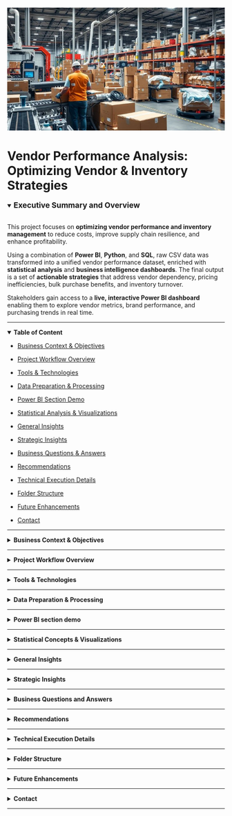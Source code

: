 <p align="center">
  <img src="visuals/logo.jpeg" alt="Vendor Performance Analysis" width="800"/>
</p>

# Vendor Performance Analysis: Optimizing Vendor & Inventory Strategies

<details open>
<summary><strong><span style="font-size: 1.25em;">Executive Summary and Overview</span></strong></summary>
<br>

This project focuses on **optimizing vendor performance and inventory management** to reduce costs, improve supply chain resilience, and enhance profitability.  

Using a combination of **Power BI**, **Python**, and **SQL**, raw CSV data was transformed into a unified vendor performance dataset, enriched with **statistical analysis** and **business intelligence dashboards**. The final output is a set of **actionable strategies** that address vendor dependency, pricing inefficiencies, bulk purchase benefits, and inventory turnover.  

Stakeholders gain access to a **live, interactive Power BI dashboard** enabling them to explore vendor metrics, brand performance, and purchasing trends in real time.

</details>

---

<details open>
<summary id="table-of-content"><strong>Table of Content</strong></summary>

- [Business Context & Objectives](#business-context--objectives)
- [Project Workflow Overview](#project-workflow-overview)
- [Tools & Technologies](#tools--technologies)
- [Data Preparation & Processing](#data-preparation--processing)
- [Power BI Section Demo](#power-bi-section-demo)
- [Statistical Analysis & Visualizations](#statistical-analysis--visualizations)
- [General Insights](#general-insights)
- [Strategic Insights](#strategic-insights)
- [Business Questions & Answers](#business-questions-answers)
- [Recommendations](#recommendations)
- [Technical Execution Details](#technical-execution-details)
- [Folder Structure](#folder-structure)
- [Future Enhancements](#future-enhancements)
- [Contact](#contact)

  </details>

---

<details>
<summary id="business-context--objectives"><strong>Business Context & Objectives</strong></summary>
<br>

Vendor and inventory performance directly influence **profitability**, **cash flow**, and **supply chain stability**. The **core business challenge** is to determine how to **optimize vendor relationships** and **streamline inventory management** in order to reduce costs and enhance operational efficiency.

**Key Objectives:**  
- Identify top- and low-performing vendors.  
- Detect pricing inefficiencies and vendor dependency risks.  
- Improve inventory turnover and reduce slow-moving stock.  
- Validate findings using statistical hypothesis testing.

</details>

---

<details>
<summary id="project-workflow-overview"><strong>Project Workflow Overview</strong></summary>
<br>

### Data Flow Summary:
CSV Files → SQLite Database → Aggregated Vendor Table → SQLite Database → Analysis & Dashboard on Jupyter Notebook → Insights & Recommendations → Final Report

---

### Project Phases:

- **Phase 1 – Exploratory_Data_Analysis.ipynb**  
  - Data ingestion from CSV files  
  - Database setup (SQLite)  
  - Creation of aggregated vendor table  
  - Logging for process tracking  

- **Phase 2 – Vendor_Performance_Analysis.ipynb**  
  - Statistical analysis of aggregated data  
  - Answering business questions  
  - Creating visualizations  
  - Generating actionable insights  

---

### Visual Overview:

![Workflow Diagram](assets/project_flowchart.png)

</details>

---

<details>
<summary id="tools--technologies"><strong>Tools & Technologies</strong></summary>
<br>

| **Category**             | **Tools / Languages**                                                      |
|--------------------------|---------------------------------------------------------------------------|
| **Business Intelligence** | Power BI, DAX, M Language                                                 |
| **Python Libraries**      | pandas, numpy, matplotlib, seaborn, sqlite3, SQLAlchemy                   |
| **Database**              | SQLite                                                                    |
| **SQL Features Used**     | JOIN, WHERE, GROUP BY, ORDER BY, Subqueries, CTEs, Table creation        |
| **Statistics**            | Descriptive stats, IQR, Percentiles, Quantile discretization, Cumulative sum, Confidence intervals, Hypothesis testing (T-test, significance testing) |
| **IDE / Environment**     | Jupyter Notebook                                                          |

</details>

---

<details>
<summary id="data-preparation--processing"><strong>Data Preparation & Processing</strong></summary>
<br>

### Manager Summary:  
Data from multiple CSV files was cleaned, standardized, and merged into a unified aggregated vendor performance dataset, which powers a **real-time Power BI dashboard** for vendor and inventory insights.

---

### Implementation Details:

- **Scripts & Logging:**

  - `ingestion_db.py`  
    - Loads raw CSV files into SQLite database  
    - Handles large file ingestion efficiently  
    - Maintains ingestion logs at `log/logging.log`

  - `get_vendor_summary.py`  
    - Performs SQL aggregations to generate summary data  
    - Cleans and calculates key performance indicators (KPIs)  
    - Uploads summary table back to the database  
    - Maintains detailed logs at `log/get_vendor_summary.log`

---

### Technology Usage:

- **SQL:**  
  - Complex queries using JOINs, GROUP BY, CTEs, subqueries, and filtering to aggregate data efficiently.

- **Python (pandas):**  
  - Data transformation tasks such as column creation, type conversions, custom function applications, and missing-value handling.

- **Power BI:**  
  - Loaded aggregated vendor sales summary table  
  - Built calculated tables including `BrandPerformance`, `LowTurnoverVendors`, and `PurchaseContribution`  
  - Added calculated DAX columns for business metrics  
  - Designed interactive filters and slicers to enable dynamic dashboard exploration

</details>


---

<details>
<summary id="power-bi-section-demo"><strong>Power BI section demo</strong></summary>
<br>
  
**DAX and table snapshot:**
  ![Dashboard Screenshot](assets/dax.png) 
<br>

**Dashboard snapshot Views:**
  ![Dashboard Screenshot](assets/dashboard_screenshot.png)
  
<p><a href="https://youtu.be/6Yqrk_L77L8" target="_blank" rel="noopener noreferrer">
<strong>▶️ Check Dashbaord live demo on YouTube, click down below</strong>
</a></p>

<a href="https://youtu.be/6Yqrk_L77L8" target="_blank" rel="noopener noreferrer">
  <img src="https://img.youtube.com/vi/6Yqrk_L77L8/hqdefault.jpg"
       alt="Vendor Performance Analysis — Live demo"
       style="width:100%; max-width:400px; border-radius:6px;">
</a>
  
</details>

---

<details>
<summary id="statistical-analysis--visualizations"><strong>Statistical Concepts & Visualizations</strong></summary>
<br>
  
**Statistical concepts Applied:**
- Descriptive stats (max, min, mean, std, quartiles)
- Outlier detection (IQR)
- Correlation analysis
- Hypothesis testing (t-test, confidence intervals)
- Quantile-based discretization

**Visualizations:**
- Histograms
- Boxplots
- Pie & donut charts
- Horizontal bar charts
- Scatterplots
- Heatmaps (correlation)
- KDE plots

</details>

---

<details>
<summary id="general-insights"><strong>General Insights</strong></summary>

**_(Click each insight to see the supporting chart)_**

<details>
<summary>• Some products incur significant losses, with gross profit minimum reaching -52,000+, indicating pricing or cost issues.</summary>
<img src="visuals/P9.png" alt="Gross Profit Losses Overview" width="600" />
</details>

<details>
<summary>• Strong correlation (0.999) between purchase quantity and sales quantity confirms effective inventory turnover.</summary>
<img src="visuals/P6.png" alt="Purchase vs Sales Quantity Correlation" width="600" />
</details>

<details>
<summary>• Freight costs vary hugely, from less than 1 to over 250,000, highlighting potential logistics inefficiencies or bulk shipments.</summary>
<img src="visuals/P7.png" alt="Freight Cost Variation" width="600" />
</details>

<details>
<summary>• Stock turnover ranges widely; some products sell fast, others remain in stock indefinitely, impacting working capital.</summary>
<img src="visuals/P8.png" alt="Stock Turnover Range" width="600" />
</details>

<details>
<summary>• Price variations have little impact on sales revenue or gross profit, indicating other factors drive profitability.</summary>
<img src="visuals/P5.png" alt="Purchase Price Correlations" width="600" />
</details>

<details>
<summary>• Higher sales prices tend to correlate with lower profit margins, possibly due to competitive pricing pressures.</summary>
<img src="visuals/P12.png" alt="Profit Margin vs Sales Price" width="600" />
</details>

</details>

---

<details>
<summary id="strategic-insights"><strong>Strategic Insights</strong></summary>

**_(Click each insight to see the evidence)_**

<details>
<summary>• High-Margin, Low-Sales Brands: 198 brands show high profitability but low sales volume.</summary>
<img src="visuals/P19.png" alt="High-Margin Low-Sales Brands Chart" width="600" />
</details>

<details>
<summary>• Vendor Dependency: Top 10 vendors = 65.7% of purchases.</summary>
<img src="visuals/P15.png" alt="Vendor Dependency Chart" width="600" />
</details>

<details>
<summary>• Bulk Purchase Benefits: 72% lower unit cost for large orders.</summary>
<img src="visuals/P16.png" alt="Bulk Purchase Benefits Chart" width="600" />
</details>

<details>
<summary>• Slow-Moving Inventory: $2.71M tied up in low-turnover stock.</summary>
<img src="visuals/P18.png" alt="Slow-Moving Inventory Chart" width="600" />
</details>

<details>
<summary>• Profit Margin Models: Low-performing vendors have higher margins but lower sales.</summary>
<img src="visuals/P20.png" alt="Profit Margin Models Chart" width="600" />
</details>

<details>
<summary>• Statistical Validation: Significant profit margin difference between top & low vendors.</summary>
<img src="visuals/P12.png" alt="Statistical Validation Chart" width="600" />
</details>

</details>

---

<details>
<summary id="business-questions-answers"><strong>Business Questions and Answers</strong></summary>
<br>

<details>
<summary><strong>1. Which brands need promotional or pricing adjustments?</strong></summary>
<br>
Brands with low sales but high profit margins show strong profitability but lack market penetration. Targeted promotions, better visibility, or strategic price adjustments could help increase sales volumes while maintaining margins.
</details>

<details>
<summary><strong>2. Which vendors and brands demonstrate the highest sales performance?</strong></summary>
<br>
A small set of vendors and brands consistently lead sales, combining high demand with strong distribution reach. Their performance reflects broad market appeal and sustained sales momentum.
</details>

<details>
<summary><strong>3. Which vendors contribute the most to total purchase dollars?</strong></summary>
<br>
Procurement spending is heavily concentrated among a few vendors. This indicates strong supplier relationships but also creates dependency risks if their performance, supply terms, or availability change.
</details>

<details>
<summary><strong>4. How much of total procurement is dependent on the top vendors?</strong></summary>
<br>
The top vendors account for nearly two-thirds of total procurement. While this can improve operational efficiency, it also increases reliance on a small group, making the supply chain more vulnerable to disruptions.
</details>

<details>
<summary><strong>5. Does purchasing in bulk reduce the unit cost, and what is the optimal purchase volume for cost savings?</strong></summary>
<br>
Yes. Bulk purchases significantly reduce per-unit cost—by over 70% in some cases—maximizing margins when inventory turnover is managed effectively. Optimal savings occur at high purchase volumes without creating overstock.
</details>

<details>
<summary><strong>6. Which vendor has low inventory turnover, indicating excess stock and slow-moving products?</strong></summary>
<br>
Some vendors show significantly low turnover rates, suggesting excess stock and slow-moving products. This ties up capital, increases storage costs, and risks obsolescence, highlighting the need for better demand-aligned ordering.
</details>

<details>
<summary><strong>7. How much capital is locked in unsold inventory per vendor, and which vendor contributes the most?</strong></summary>
<br>
Around 2.71 million dollars is tied up in unsold inventory, with some vendors holding a disproportionate share. This reduces liquidity and limits investment in marketing, new products, or bulk purchasing opportunities.
</details>

<details>
<summary><strong>8. Which vendors achieve the highest gross profit dollars?</strong></summary>
<br>
A few vendors achieve the highest gross profit through a strong combination of high sales and efficient cost management. This indicates effective supply chain practices and robust product demand.
</details>

<details>
<summary><strong>9. Is there a significant difference in profit margins between top-performing and low-performing vendors?</strong></summary>
<br>
Yes. Low-performing vendors have noticeably higher margins but lower sales volumes, often due to niche or premium pricing strategies. Top performers achieve lower margins but drive higher overall revenue through competitive pricing and greater sales volume.
</details>

</details>


---

<details>
<summary id="recommendations"><strong>Recommendations</strong></summary>
<br>

1. **Re-evaluate Pricing for Low-Sales, High-Margin Brands**  
   Review pricing for brands with high margins but low sales to balance profitability and competitiveness. Strategic price adjustments can help capture additional demand without significantly eroding margins.

2. **Optimize Slow-Moving Inventory**  
   Refine purchase quantities, introduce clearance promotions, and assess storage costs to reduce holding expenses and free up capital for faster-moving, more profitable products.

3. **Enhance Marketing & Distribution for Low-Performing Vendors**  
   Support underperforming vendors with targeted marketing, expanded distribution channels, and focused sales initiatives to increase sales volumes while preserving profitability.

4. **Leverage Bulk Purchasing Advantages**  
   Use bulk purchasing strategically to secure competitive pricing and improve inventory turnover. Align orders with demand patterns to cut procurement costs without overstocking.

5. **Diversify Vendor Base**  
   Reduce reliance on the top 10 suppliers to strengthen supply chain resilience. Expanding the vendor network ensures continuity, mitigates disruption risks, and improves negotiation leverage.

</details>


---

<details>
<summary id="technical-execution-details"><strong>Technical Execution Details</strong></summary>
<br>

- **SQL:** JOINs, aggregations, subqueries, CTE-based summaries.
- **Python:** Data cleaning, metric calculations, outlier detection, binning.
- **Logging:** Centralized logs for ingestion & summary creation.

</details>

---

<details>
<summary id="folder-structure"><strong>Folder Structure</strong></summary>
<br>

bash
vendor-performance-analysis/
│
├── assets/
|    └── Project_Flowchart.png                         # Images & banners for README
|
├── data/
|    └── processed/                                    # Agreegated table after initial analysis
|    |    └── vendor_sales_summary_sample.csv
|    |
|    └── raw/                                          # Raw & cleaned datasets with limited records
|         └── begin_inventory_sample.csv
|         └── end_inventory_sample.csv
|         └── purchase_prices_sample.csv
|         └── purchases_sample.csv
|         └── sales_sample.csv
|         └── vendor_invoice_sample.csv           
|
├── deliverables/
|    └── final_report.pdf
|    └── vendor_performance_analysis_dashboard.pbix
|
├── log/
|     └── ingestion_db.py         # Logging files
|     └── get_vendor_summary.log
|
├── notebooks/
|    └── Exploratory_Data_Anaysis.ipynb
|    └── Vendor_Performance_Analysis.ipynb              # Jupyter notebooks
| 
├── scripts/
|    └── get_vendor_summary.py                                # Jupyter notebooks
|    └── ingestion_db.py
|                               
├── visuals/
|    └── P1.png
|    └── P2.png
|    └── P3.png
|    └── P4.png
|    └── P5.png
|    └── P6.png
|    └── P7.png
|    └── P8.png
|    └── P9.png
|    └── P10.png
|    └── P11.png
|    └── P12.png                           
|    └── P13.png
|    └── P14.png
|    └── P15.png
|    └── P16.png
|    └── P18.png
|    └── P19.png
|    └── logo.jpeg
|    └── power_bi_dashboard_live_demo.mp4 
|               
├── README.md
|
└── requirements.txt                                 # Important libraries from python that were used


</details>

---

<details> <summary id="future-enhancements"><strong>Future Enhancements</strong></summary>
<br>
  
- Real-time vendor tracking

- Automated KPI alerts

- Predictive vendor risk modeling

- Multi-year trend analysis

</details>

---

<details> <summary id="contact"><strong>Contact</strong></summary>
<br>
  
Author: Rajdeep Ray
📧 Email: rajdeepray.c48.it@gmail.com
💼 LinkedIn: https://www.linkedin.com/in/rajdeep-ray-3616501b6/
🐙 GitHub: https://github.com/deadlineZeus/vendor-inventory-performance-analysis-sqlite-python-powerbi

</details> 

---
